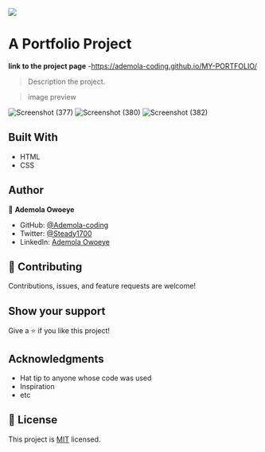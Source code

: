 ![](https://img.shields.io/badge/Microverse-blueviolet)


# A Portfolio Project

**link to the project page**
-https://ademola-coding.github.io/MY-PORTFOLIO/

> Description the project.

> image preview

![Screenshot (377)](https://user-images.githubusercontent.com/96092850/178478366-b459671c-7589-4040-89dc-bc776555af7e.png)
![Screenshot (380)](https://user-images.githubusercontent.com/96092850/178478431-5226a9ef-fb4a-4434-9ba8-5abcc9b44c84.png)
![Screenshot (382)](https://user-images.githubusercontent.com/96092850/178478478-f9f1168e-0be8-4f57-80a2-08efd3716ead.png)






## Built With

- HTML
- CSS



## Author

👤 **Ademola Owoeye**


- GitHub: [@Ademola-coding](https://github.com/Ademola-coding)
- Twitter: [@Steady1700](https://twitter.com/steady1700)
- LinkedIn: [Ademola Owoeye](https://www.linkedin.com/in/ademola-owoeye-0bb344223/)


## 🤝 Contributing

Contributions, issues, and feature requests are welcome!


## Show your support

Give a ⭐️ if you like this project!

## Acknowledgments

- Hat tip to anyone whose code was used
- Inspiration
- etc

## 📝 License

This project is [MIT](./MIT.md) licensed.

